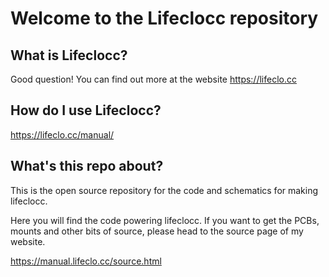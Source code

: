 # Welcome to the Lifeclocc repository

## What is Lifeclocc?
Good question! You can find out more at the website https://lifeclo.cc

## How do I use Lifeclocc?
https://lifeclo.cc/manual/

## What's this repo about?
This is the open source repository for the code and schematics for making lifeclocc.

Here you will find the code powering lifeclocc. If you want to get the PCBs, mounts and other bits of source, please head to the source page of my website.

https://manual.lifeclo.cc/source.html
